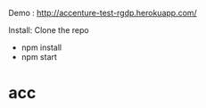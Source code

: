 Demo : http://accenture-test-rgdp.herokuapp.com/

Install:
Clone the repo
- npm install
- npm start
# acc

